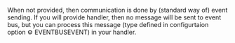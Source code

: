 When not provided, then communication is done by (standard way of) event sending. If you will provide handler, then no message will be sent to event bus, but you can process this message (type defined in configurtaion option ⚙️ EVENTBUSEVENT) in your handler.
